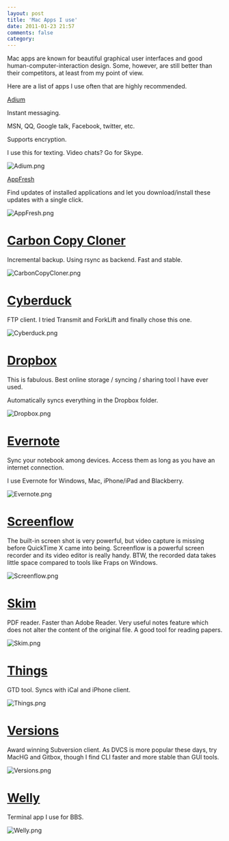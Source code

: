 ```yaml
---
layout: post
title: 'Mac Apps I use'
date: 2011-01-23 21:57
comments: false
category: 
---
```

    

Mac apps are known for beautiful graphical user interfaces and good human-computer-interaction design. Some, however, are still better than their competitors, at least from my point of view.

Here are a list of apps I use often that are highly recommended.

[Adium](http://adium.im/)

Instant messaging.

MSN, QQ, Google talk, Facebook, twitter, etc.

Supports encryption.

I use this for texting. Video chats? Go for Skype.

![Adium.png](http://qingpei.me/images/in_post/adium.png)

[AppFresh](http://metaquark.de/appfresh/)

Find updates of installed applications and let you download/install these updates with a single click.

![AppFresh.png](http://qingpei.me/images/in_post/appfresh.png)

# [Carbon Copy Cloner](http://www.bombich.com/)

Incremental backup. Using rsync as backend. Fast and stable.

![CarbonCopyCloner.png](http://qingpei.me/images/in_post/carboncopycloner.png)

# [Cyberduck](http://cyberduck.ch/)

FTP client. I tried Transmit and ForkLift and finally chose this one.

![Cyberduck.png](http://qingpei.me/images/in_post/cyberduck.png)

# [Dropbox](http://db.tt/ZPyUSwT)

This is fabulous. Best online storage / syncing / sharing tool I have ever used.

Automatically syncs everything in the Dropbox folder.

![Dropbox.png](http://qingpei.me/images/in_post/dropbox.png)

# [Evernote](http://www.evernote.com/)

Sync your notebook among devices. Access them as long as you have an internet connection.

I use Evernote for Windows, Mac, iPhone/iPad and Blackberry.

![Evernote.png](http://qingpei.me/images/in_post/evernote.png)

# [Screenflow](http://www.telestream.net/screen-flow/overview.htm)

The built-in screen shot is very powerful, but video capture is missing before QuickTime X came into being. Screenflow is a powerful screen recorder and its video editor is really handy. BTW, the recorded data takes little space compared to tools like Fraps on Windows.

![Screenflow.png](http://qingpei.me/images/in_post/screenflow.png)

# [Skim](http://skim-app.sourceforge.net/)

PDF reader. Faster than Adobe Reader. Very useful notes feature which does not alter the content of the original file. A good tool for reading papers.

![Skim.png](http://qingpei.me/images/in_post/skim.png)

# [Things](http://culturedcode.com/things/)

GTD tool. Syncs with iCal and iPhone client.

![Things.png](http://qingpei.me/images/in_post/things.png)

# [Versions](http://versionsapp.com/)

Award winning Subversion client. As DVCS is more popular these days, try MacHG and Gitbox, though I find CLI faster and more stable than GUI tools.

![Versions.png](http://qingpei.me/images/in_post/versions.png)

# [Welly](http://code.google.com/p/welly/)

Terminal app I use for BBS.

![Welly.png](http://qingpei.me/images/in_post/welly.png)
